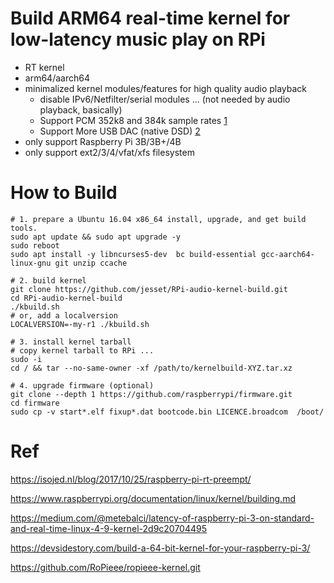 # Build ARM64 real-time kernel for low-latency music play on RPi

- RT kernel
- arm64/aarch64
- minimalized kernel modules/features for high quality audio playback
    * disable IPv6/Netfilter/serial modules ... (not needed by audio playback, basically)
    * Support PCM 352k8 and 384k sample rates [1]
    * Support More USB DAC (native DSD) [2]
- only support Raspberry Pi 3B/3B+/4B
- only support ext2/3/4/vfat/xfs filesystem

# How to Build

    # 1. prepare a Ubuntu 16.04 x86_64 install, upgrade, and get build tools.
    sudo apt update && sudo apt upgrade -y
    sudo reboot
    sudo apt install -y libncurses5-dev  bc build-essential gcc-aarch64-linux-gnu git unzip ccache

    # 2. build kernel
    git clone https://github.com/jesset/RPi-audio-kernel-build.git
    cd RPi-audio-kernel-build
    ./kbuild.sh
    # or, add a localversion
    LOCALVERSION=-my-r1 ./kbuild.sh

    # 3. install kernel tarball
    # copy kernel tarball to RPi ...
    sudo -i
    cd / && tar --no-same-owner -xf /path/to/kernelbuild-XYZ.tar.xz

    # 4. upgrade firmware (optional)
    git clone --depth 1 https://github.com/raspberrypi/firmware.git
    cd firmware
    sudo cp -v start*.elf fixup*.dat bootcode.bin LICENCE.broadcom  /boot/


# Ref

https://isojed.nl/blog/2017/10/25/raspberry-pi-rt-preempt/

https://www.raspberrypi.org/documentation/linux/kernel/building.md

https://medium.com/@metebalci/latency-of-raspberry-pi-3-on-standard-and-real-time-linux-4-9-kernel-2d9c20704495

https://devsidestory.com/build-a-64-bit-kernel-for-your-raspberry-pi-3/

https://github.com/RoPieee/ropieee-kernel.git

[1]: https://github.com/DigitalDreamtimeLtd/linux/commit/6224bb2a856146111815a1215732cad18df1d016.patch

[2]: https://github.com/RoPieee/ropieee-kernel/blob/master/usb-dsd-quirks.patch
